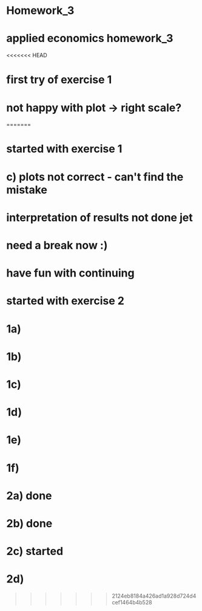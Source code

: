 # Homework_3

# applied economics homework_3
<<<<<<< HEAD

# first try of exercise 1
# not happy with plot -> right scale?
=======
# started with exercise 1
# c) plots not correct - can't find the mistake
# interpretation of results not done jet
# need a break now :)
# have fun with continuing

# started with exercise 2

# 1a) 
# 1b) 
# 1c) 
# 1d) 
# 1e) 
# 1f) 

# 2a) done
# 2b) done
# 2c) started
# 2d) 
>>>>>>> 2124eb8184a426ad1a928d724d4cef1464b4b528
